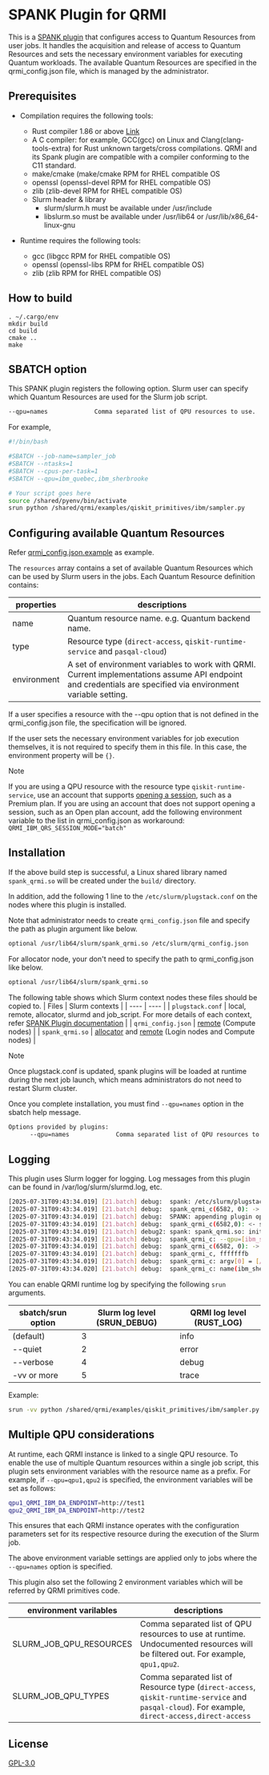 # SPANK Plugin for QRMI

This is a [SPANK plugin](https://slurm.schedmd.com/spank.html) that configures access to Quantum Resources from user jobs. It handles the acquisition and release of access to Quantum Resources and sets the necessary environment variables for executing Quantum workloads. The available Quantum Resources are specified in the qrmi_config.json file, which is managed by the administrator.

## Prerequisites

* Compilation requires the following tools:
  * Rust compiler 1.86 or above [Link](https://www.rust-lang.org/tools/install)
  * A C compiler: for example, GCC(gcc) on Linux and Clang(clang-tools-extra) for Rust unknown targets/cross compilations. QRMI and its Spank plugin are compatible with a compiler conforming to the C11 standard.
  * make/cmake (make/cmake RPM for RHEL compatible OS
  * openssl (openssl-devel RPM for RHEL compatible OS)
  * zlib (zlib-devel RPM for RHEL compatible OS)
  * Slurm header & library
    * slurm/slurm.h must be available under /usr/include
    * libslurm.so must be available under /usr/lib64 or /usr/lib/x86_64-linux-gnu

* Runtime requires the following tools:
  * gcc (libgcc RPM for RHEL compatible OS)
  * openssl (openssl-libs RPM for RHEL compatible OS)
  * zlib (zlib RPM for RHEL compatible OS)


## How to build

```shell-session
. ~/.cargo/env
mkdir build
cd build
cmake ..
make
```


## SBATCH option

This SPANK plugin registers the following option. Slurm user can specify which Quantum Resources are used for the Slurm job script.

```bash
--qpu=names             Comma separated list of QPU resources to use.
```

For example,
```bash
#!/bin/bash

#SBATCH --job-name=sampler_job
#SBATCH --ntasks=1
#SBATCH --cpus-per-task=1
#SBATCH --qpu=ibm_quebec,ibm_sherbrooke

# Your script goes here
source /shared/pyenv/bin/activate
srun python /shared/qrmi/examples/qiskit_primitives/ibm/sampler.py
```

## Configuring available Quantum Resources

Refer [qrmi_config.json.example](./qrmi_config.json.example) as example.

The `resources` array contains a set of available Quantum Resources which can be used by Slurm users in the jobs. Each Quantum Resource definition contains:

| properties | descriptions |
| ---- | ---- |
| name | Quantum resource name. e.g. Quantum backend name. |
| type | Resource type (`direct-access`, `qiskit-runtime-service` and `pasqal-cloud`) |
| environment | A set of environment variables to work with QRMI. Current implementations assume API endpoint and credentials are specified via environment variable setting. |

If a user specifies a resource with the --qpu option that is not defined in the qrmi_config.json file, the specification will be ignored.

If the user sets the necessary environment variables for job execution themselves, it is not required to specify them in this file. In this case, the environment property will be `{}`.

> [!NOTE]
> If you are using a QPU resource with the resource type `qiskit-runtime-service`, use an account that supports [opening a session](https://quantum.cloud.ibm.com/docs/en/guides/run-jobs-session#open-a-session), such as a Premium plan.
> If you are using an account that does not support opening a session, such as an Open plan account, add the following environment variable to the list in qrmi_config.json as workaround:
> `QRMI_IBM_QRS_SESSION_MODE="batch"`

## Installation

If the above build step is successful, a Linux shared library named `spank_qrmi.so` will be created under the `build/` directory. 

In addition, add the following 1 line to the `/etc/slurm/plugstack.conf` on the nodes where this plugin is installed.

Note that administrator needs to create `qrmi_config.json` file and specify the path as plugin argument like below.

```bash
optional /usr/lib64/slurm/spank_qrmi.so /etc/slurm/qrmi_config.json
```

For allocator node, your don't need to specify the path to qrmi_config.json like below.

```bash
optional /usr/lib64/slurm/spank_qrmi.so
```


The following table shows which Slurm context nodes these files should be copied to.
| Files | Slurm contexts |
| ---- | ---- |
| `plugstack.conf` | local, remote, allocator, slurmd and job_script. For more details of each context, refer [SPANK Plugin documentation](https://slurm.schedmd.com/spank.html#SECTION_SPANK-PLUGINS) |
| `qrmi_config.json` | [remote](https://slurm.schedmd.com/spank.html#OPT_remote) (Compute nodes) |
| `spank_qrmi.so` | [allocator](https://slurm.schedmd.com/spank.html#OPT_allocator) and [remote](https://slurm.schedmd.com/spank.html#OPT_remote) (Login nodes and Compute nodes) |


> [!NOTE]
> Once plugstack.conf is updated, spank plugins will be loaded at runtime during the next job launch, which means administrators do not need to restart Slurm cluster.


Once you complete installation, you must find `--qpu=names` option in the sbatch help message.

```bash
Options provided by plugins:
      --qpu=names             Comma separated list of QPU resources to use.

```

## Logging

This plugin uses Slurm logger for logging. Log messages from this plugin can be found in /var/log/slurm/slurmd.log, etc.

```bash
[2025-07-31T09:43:34.019] [21.batch] debug:  spank: /etc/slurm/plugstack.conf:1: Loaded plugin spank_qrmi.so
[2025-07-31T09:43:34.019] [21.batch] debug:  spank_qrmi_c(6582, 0): -> slurm_spank_init argc=1 remote=1
[2025-07-31T09:43:34.019] [21.batch] debug:  SPANK: appending plugin option "qpu"
[2025-07-31T09:43:34.019] [21.batch] debug:  spank_qrmi_c(6582,0): <- slurm_spank_init rc=0
[2025-07-31T09:43:34.019] [21.batch] debug2: spank: spank_qrmi.so: init = 0
[2025-07-31T09:43:34.019] [21.batch] debug:  spank_qrmi_c: --qpu=[ibm_sherbrooke,ibm_torino]
[2025-07-31T09:43:34.019] [21.batch] debug:  spank_qrmi_c(6582, 0): -> slurm_spank_init_post_opt argc=1 remote=1
[2025-07-31T09:43:34.019] [21.batch] debug:  spank_qrmi_c, fffffffb
[2025-07-31T09:43:34.019] [21.batch] debug:  spank_qrmi_c: argv[0] = [/etc/slurm/qrmi_config.json]
[2025-07-31T09:43:34.020] [21.batch] debug:  spank_qrmi_c: name(ibm_sherbrooke), type(1) found in qrmi_config
```

You can enable QRMI runtime log by specifying the following `srun` arguments.

|  sbatch/srun option | Slurm log level (SRUN_DEBUG) | QRMI log level (RUST_LOG) |
| ---- | ---- | ---- |
| (default) | 3 | info |
| --quiet | 2 | error |
| --verbose | 4 | debug |
| -vv or more | 5 | trace |


Example:

```bash
srun -vv python /shared/qrmi/examples/qiskit_primitives/ibm/sampler.py
```


## Multiple QPU considerations

At runtime, each QRMI instance is linked to a single QPU resource. To enable the use of multiple Quantum resources within a single job script, this plugin sets environment variables with the resource name as a prefix. For example, if `--qpu=qpu1,qpu2` is specified, the environment variables will be set as follows:

```bash
qpu1_QRMI_IBM_DA_ENDPOINT=http://test1
qpu2_QRMI_IBM_DA_ENDPOINT=http://test2
```

This ensures that each QRMI instance operates with the configuration parameters set for its respective resource during the execution of the Slurm job.

The above environment variable settings are applied only to jobs where the `--qpu=names` option is specified.

This plugin also set the following 2 environment variables which will be referred by QRMI primitives code.

| environment varilables | descriptions |
| ---- | ---- |
| SLURM_JOB_QPU_RESOURCES | Comma separated list of QPU resources to use at runtime. Undocumented resources will be filtered out. For example, `qpu1,qpu2`. |
| SLURM_JOB_QPU_TYPES | Comma separated list of Resource type (`direct-access`, `qiskit-runtime-service` and `pasqal-cloud`). For example, `direct-access,direct-access` |

## License

[GPL-3.0](https://github.com/qiskit-community/spank-plugins/blob/main/LICENSE)
